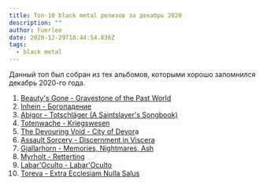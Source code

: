 ```yaml
---
title: Топ-10 black metal релизов за декабрь 2020
description: ""
author: Fuerlee
date: 2020-12-29T18:44:54.836Z
tags:
  - black metal
---
```

Данный топ был собран из тех альбомов, которыми хорошо запомнился декабрь 2020-го года. 

1. [Beauty's Gone - Gravestone of the Past World](https://beautysgone.bandcamp.com/album/gravestone-of-the-past-world)
2. [Inhein - Богопадение](https://inhein.bandcamp.com/album/--2)
3. [Abigor - Totschläger (A Saintslayer's Songbook)](https://wtcproductions.bandcamp.com/album/pre-sale-totschl-ger-a-saintslayers-songbook)
4. [Totenwache - Kriegswesen](https://totenwache.bandcamp.com/album/kriegswesen)[](https://beautysgone.bandcamp.com/album/gravestone-of-the-past-world)
5. [ The Devouring Void - City of Devor](https://thedevouringvoid.bandcamp.com/album/city-of-devora)a
6. [Assault Sorcery - Discernment in Viscera](https://assaultsorcery.bandcamp.com/album/discernment-in-viscera)
7. [Gjallarhorn - Memories, Nightmares, Ash](https://gjallarhorn.bandcamp.com/album/memories-nightmares-ash)
8. [Myrholt - Retterting](https://www.metal-archives.com/albums/Myrholt/Retterting/907003)
9. [Labar'Oculto - Labar'Oculto](https://www.metal-archives.com/albums/Lábar%27Oculto/Lábar%27Oculto/907494)
10. [Toreva - Extra Ecclesiam Nulla Salus](https://toreva.bandcamp.com/album/extra-ecclesiam-nulla-salus-album-2020)